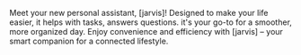Meet your new personal assistant, [jarvis]! Designed to make your life easier, it helps with tasks, answers questions. it's your go-to for a smoother, more organized day. Enjoy convenience and efficiency with [jarvis] – your smart companion for a connected lifestyle.
